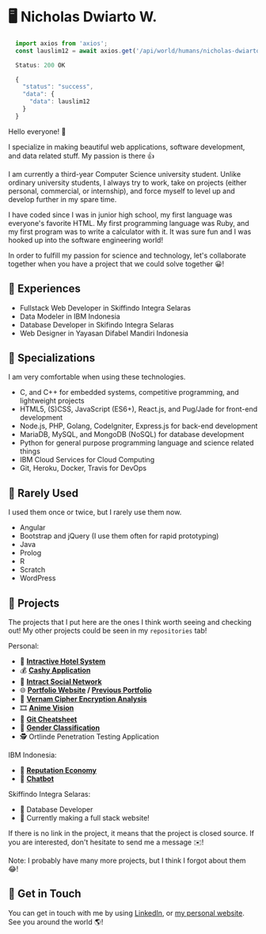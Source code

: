 # 🖥️ Nicholas Dwiarto W.

```javascript
  import axios from 'axios';
  const lauslim12 = await axios.get('/api/world/humans/nicholas-dwiarto/github');

  Status: 200 OK

  {
    "status": "success",
    "data": {
      "data": lauslim12
    }
  }
```

Hello everyone! 👋

I specialize in making beautiful web applications, software development, and data related stuff. My passion is there 👍

I am currently a third-year Computer Science university student. Unlike ordinary university students, I always try to work, take on projects (either personal, commercial, or internship), and force myself to level up and develop further in my spare time.

I have coded since I was in junior high school, my first language was everyone's favorite HTML. My first programming language was Ruby, and my first program was to write a calculator with it. It was sure fun and I was hooked up into the software engineering world!

In order to fulfill my passion for science and technology, let's collaborate together when you have a project that we could solve together 😀!

## 🏢 Experiences

- Fullstack Web Developer in Skiffindo Integra Selaras
- Data Modeler in IBM Indonesia
- Database Developer in Skifindo Integra Selaras
- Web Designer in Yayasan Difabel Mandiri Indonesia

## 🧰 Specializations

I am very comfortable when using these technologies.

- C, and C++ for embedded systems, competitive programming, and lightweight projects
- HTML5, (S)CSS, JavaScript (ES6+), React.js, and Pug/Jade for front-end development
- Node.js, PHP, Golang, CodeIgniter, Express.js for back-end development
- MariaDB, MySQL, and MongoDB (NoSQL) for database development
- Python for general purpose programming language and science related things
- IBM Cloud Services for Cloud Computing
- Git, Heroku, Docker, Travis for DevOps

## 🤷 Rarely Used

I used them once or twice, but I rarely use them now.

- Angular
- Bootstrap and jQuery (I use them often for rapid prototyping)
- Java
- Prolog
- R
- Scratch
- WordPress

## 💼 Projects
The projects that I put here are the ones I think worth seeing and checking out! My other projects could be seen in my `repositories` tab!

Personal:
  - 🏨 **[Intractive Hotel System](https://nicholasdw.com/Intractive)**
  - 💰 **[Cashy Application](https://cashy.herokuapp.com/)**
  - 💬 **[Intract Social Network](https://nicholasdw.com/Intract)**
  - 🌐 **[Portfolio Website](https://nicholasdw.com/) / [Previous Portfolio](https://nicholasdw.com/Portofolio%20Real/)**
  - 🔑 **[Vernam Cipher Encryption Analysis](https://github.com/lauslim12/vernam-cipher)**
  - 🎞️ **[Anime Vision](https://github.com/lauslim12/anime-vision)**
  - 📒 **[Git Cheatsheet](https://nicholasdw.com/software-engineering)**
  - 🧑 **[Gender Classification](https://github.com/lauslim12/gender-classification)**
  - 🕵 Ortlinde Penetration Testing Application

IBM Indonesia:
  - 🤑 **[Reputation Economy](https://github.com/lauslim12/Reputation-Economics-IBM-Intern-Project)**
  - 🤖 **[Chatbot](https://github.com/lauslim12/Banking-Chatbot-IBM-Watson-Assistant)**

Skiffindo Integra Selaras:
  - 📃 Database Developer
  - 📏 Currently making a full stack website!

If there is no link in the project, it means that the project is closed source. If you are interested, don't hesitate to send me a message ✉️!

Note: I probably have many more projects, but I think I forgot about them 😂!

## 📱 Get in Touch

You can get in touch with me by using [LinkedIn](https://www.linkedin.com/in/nicholasdwiarto/), or [my personal website](https://www.nicholasdw.com). See you around the world 🌎!
